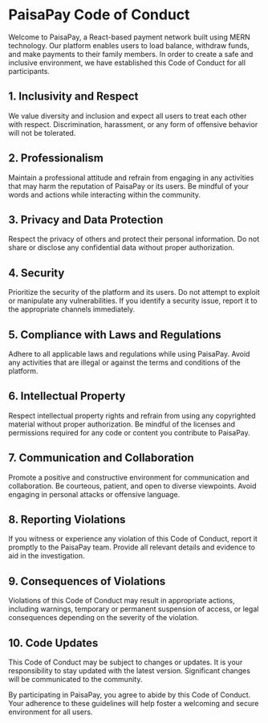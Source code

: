 # PaisaPay Code of Conduct

Welcome to PaisaPay, a React-based payment network built using MERN technology. Our platform enables users to load balance, withdraw funds, and make payments to their family members. In order to create a safe and inclusive environment, we have established this Code of Conduct for all participants.

## 1. Inclusivity and Respect

We value diversity and inclusion and expect all users to treat each other with respect. Discrimination, harassment, or any form of offensive behavior will not be tolerated.

## 2. Professionalism

Maintain a professional attitude and refrain from engaging in any activities that may harm the reputation of PaisaPay or its users. Be mindful of your words and actions while interacting within the community.

## 3. Privacy and Data Protection

Respect the privacy of others and protect their personal information. Do not share or disclose any confidential data without proper authorization.

## 4. Security

Prioritize the security of the platform and its users. Do not attempt to exploit or manipulate any vulnerabilities. If you identify a security issue, report it to the appropriate channels immediately.

## 5. Compliance with Laws and Regulations

Adhere to all applicable laws and regulations while using PaisaPay. Avoid any activities that are illegal or against the terms and conditions of the platform.

## 6. Intellectual Property

Respect intellectual property rights and refrain from using any copyrighted material without proper authorization. Be mindful of the licenses and permissions required for any code or content you contribute to PaisaPay.

## 7. Communication and Collaboration

Promote a positive and constructive environment for communication and collaboration. Be courteous, patient, and open to diverse viewpoints. Avoid engaging in personal attacks or offensive language.

## 8. Reporting Violations

If you witness or experience any violation of this Code of Conduct, report it promptly to the PaisaPay team. Provide all relevant details and evidence to aid in the investigation.

## 9. Consequences of Violations

Violations of this Code of Conduct may result in appropriate actions, including warnings, temporary or permanent suspension of access, or legal consequences depending on the severity of the violation.

## 10. Code Updates

This Code of Conduct may be subject to changes or updates. It is your responsibility to stay updated with the latest version. Significant changes will be communicated to the community.

By participating in PaisaPay, you agree to abide by this Code of Conduct. Your adherence to these guidelines will help foster a welcoming and secure environment for all users.
